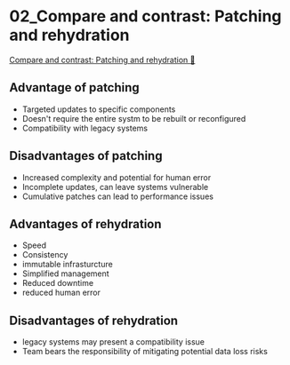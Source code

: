 # 02_Compare and contrast: Patching and rehydration

[Compare and contrast: Patching and rehydration 🔗](https://www.coursera.org/learn/cloud-security-risks-identify-and-protect-against-threats/lecture/uuCxJ/compare-and-contrast-patching-and-rehydration)

## Advantage of patching

- Targeted updates to specific components
- Doesn't require the entire systm to be rebuilt or reconfigured
- Compatibility with legacy systems

## Disadvantages of patching

- Increased complexity and potential for human error
- Incomplete updates, can leave systems vulnerable
- Cumulative patches can lead to performance issues

## Advantages of rehydration

- Speed
- Consistency
- immutable infrasturcture
- Simplified management
- Reduced downtime
- reduced human error

## Disadvantages of rehydration

- legacy systems may present a compatibility issue
- Team bears the responsibility of mitigating potential data loss risks
